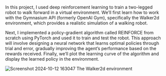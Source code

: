 In this project, I used deep reinforcement learning to train a two-legged robot to walk forward in a virtual environment. 
We’ll first learn how to work with the Gymnasium API (formerly OpenAI Gym), specifically the Walker2d environment, which provides a realistic simulation of a walking robot.

Next, I implemented a policy-gradient algorithm called REINFORCE from scratch using PyTorch and used it to train and test the robot. 
This approach will involve designing a neural network that learns optimal policies through trial and error, gradually improving the agent’s performance based on the rewards received. 
Finally, we’ll plot the learning curve of the algorithm and display the learned policy in the environment.


![Screenshot 2024-10-12 163047](https://github.com/user-attachments/assets/d7a25235-54d8-402f-9a56-8f26334e5c44)
The Walker2d environment

